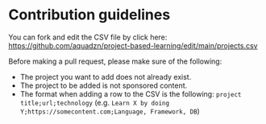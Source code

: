 # Contribution guidelines


You can fork and edit the CSV file by click here:
https://github.com/aquadzn/project-based-learning/edit/main/projects.csv


Before making a pull request, please make sure of the following:

* The project you want to add does not already exist.
* The project to be added is not sponsored content.
* The format when adding a row to the CSV is the following: `project title;url;technology` (e.g. `Learn X by doing Y;https://somecontent.com;Language, Framework, DB`)
